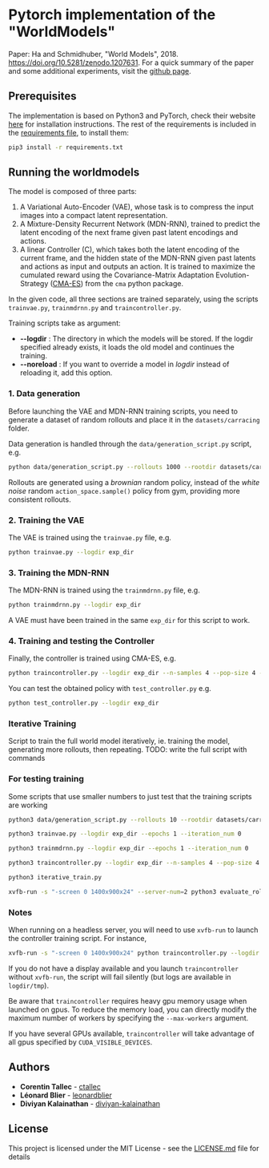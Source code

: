 # Pytorch implementation of the "WorldModels"

Paper: Ha and Schmidhuber, "World Models", 2018. https://doi.org/10.5281/zenodo.1207631. For a quick summary of the paper and some additional experiments, visit the [github page](https://ctallec.github.io/world-models/).


## Prerequisites

The implementation is based on Python3 and PyTorch, check their website [here](https://pytorch.org) for installation instructions. The rest of the requirements is included in the [requirements file](requirements.txt), to install them:
```bash
pip3 install -r requirements.txt
```

## Running the worldmodels

The model is composed of three parts:

  1. A Variational Auto-Encoder (VAE), whose task is to compress the input images into a compact latent representation.
  2. A Mixture-Density Recurrent Network (MDN-RNN), trained to predict the latent encoding of the next frame given past latent encodings and actions.
  3. A linear Controller (C), which takes both the latent encoding of the current frame, and the hidden state of the MDN-RNN given past latents and actions as input and outputs an action. It is trained to maximize the cumulated reward using the Covariance-Matrix Adaptation Evolution-Strategy ([CMA-ES](http://www.cmap.polytechnique.fr/~nikolaus.hansen/cmaartic.pdf)) from the `cma` python package.

In the given code, all three sections are trained separately, using the scripts `trainvae.py`, `trainmdrnn.py` and `traincontroller.py`.

Training scripts take as argument:
* **--logdir** : The directory in which the models will be stored. If the logdir specified already exists, it loads the old model and continues the training.
* **--noreload** : If you want to override a model in *logdir* instead of reloading it, add this option.

### 1. Data generation
Before launching the VAE and MDN-RNN training scripts, you need to generate a dataset of random rollouts and place it in the `datasets/carracing` folder.

Data generation is handled through the `data/generation_script.py` script, e.g.
```bash
python data/generation_script.py --rollouts 1000 --rootdir datasets/carracing --threads 8
```

Rollouts are generated using a *brownian* random policy, instead of the *white noise* random `action_space.sample()` policy from gym, providing more consistent rollouts.

### 2. Training the VAE
The VAE is trained using the `trainvae.py` file, e.g.
```bash
python trainvae.py --logdir exp_dir
```

### 3. Training the MDN-RNN
The MDN-RNN is trained using the `trainmdrnn.py` file, e.g.
```bash
python trainmdrnn.py --logdir exp_dir
```
A VAE must have been trained in the same `exp_dir` for this script to work.
### 4. Training and testing the Controller
Finally, the controller is trained using CMA-ES, e.g.
```bash
python traincontroller.py --logdir exp_dir --n-samples 4 --pop-size 4 --target-return 950 --display
```
You can test the obtained policy with `test_controller.py` e.g.
```bash
python test_controller.py --logdir exp_dir
```

### Iterative Training
Script to train the full world model iteratively, ie. training the model,
generating more rollouts, then repeating.
TODO: write the full script with commands

### For testing training

Some scripts that use smaller numbers to just test that the training scripts are
working
```bash
python3 data/generation_script.py --rollouts 10 --rootdir datasets/carracing --threads 10 --iteration_num 0
```
```bash
python3 trainvae.py --logdir exp_dir --epochs 1 --iteration_num 0
```
```bash
python3 trainmdrnn.py --logdir exp_dir --epochs 1 --iteration_num 0
```
```bash
python3 traincontroller.py --logdir exp_dir --n-samples 4 --pop-size 4 --target-return 950 --display --iteration_num 0
```
```bash
python3 iterative_train.py
```
```bash
xvfb-run -s "-screen 0 1400x900x24" --server-num=2 python3 evaluate_rollouts.py --logdir exp_dir_full --rollouts 10 
```


### Notes
When running on a headless server, you will need to use `xvfb-run` to launch the controller training script. For instance,
```bash
xvfb-run -s "-screen 0 1400x900x24" python traincontroller.py --logdir exp_dir --n-samples 4 --pop-size 4 --target-return 950 --display
```
If you do not have a display available and you launch `traincontroller` without
`xvfb-run`, the script will fail silently (but logs are available in
`logdir/tmp`).

Be aware that `traincontroller` requires heavy gpu memory usage when launched
on gpus. To reduce the memory load, you can directly modify the maximum number
of workers by specifying the `--max-workers` argument.

If you have several GPUs available, `traincontroller` will take advantage of
all gpus specified by `CUDA_VISIBLE_DEVICES`.

## Authors

* **Corentin Tallec** - [ctallec](https://github.com/ctallec)
* **Léonard Blier** - [leonardblier](https://github.com/leonardblier)
* **Diviyan Kalainathan** - [diviyan-kalainathan](https://github.com/diviyan-kalainathan)


## License

This project is licensed under the MIT License - see the [LICENSE.md](LICENSE.md) file for details

